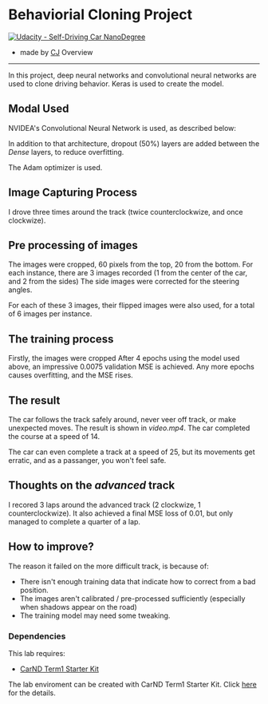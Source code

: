 # Behaviorial Cloning Project

[![Udacity - Self-Driving Car NanoDegree](https://s3.amazonaws.com/udacity-sdc/github/shield-carnd.svg)](http://www.udacity.com/drive)

* made by [CJ](https://github.com/vssrcj)
Overview
---
In this project, deep neural networks and convolutional neural networks are used to clone driving behavior.
Keras is used to create the model.

Modal Used
---
NVIDEA's Convolutional Neural Network is used, as described below:
<src img="/nvidea-architecture.png" height="300" />

In addition to that architecture, dropout (50%) layers are added between the *Dense* layers, to reduce overfitting.

The Adam optimizer is used.

Image Capturing Process
---
I drove three times around the track (twice counterclockwize, and once clockwize).

Pre processing of images
---
The images were cropped, 60 pixels from the top, 20 from the bottom.
For each instance, there are 3 images recorded (1 from the center of the car, and 2 from the sides)
The side images were corrected for the steering angles.

For each of these 3 images, their flipped images were also used, for a total of 6 images per instance.

The training process
---
Firstly, the images were cropped
After 4 epochs using the model used above, an impressive 0.0075 validation MSE is achieved.
Any more epochs causes overfitting, and the MSE rises.
<src img="/graph.png" height="240" />

The result
---
The car follows the track safely around, never veer off track, or make unexpected moves.
The result is shown in *video.mp4*.  The car completed the course at a speed of 14.

The car can even complete a track at a speed of 25, but its movements get erratic, and as a passanger, you won't feel safe.

Thoughts on the *advanced* track
---
I recored 3 laps around the advanced track (2 clockwize, 1 counterclockwize).  It also achieved a final MSE loss of 0.01, but only managed to complete a quarter of a lap.

How to improve?
---
The reason it failed on the more difficult track, is because of:
* There isn't enough training data that indicate how to correct from a bad position.
* The images aren't calibrated / pre-processed sufficiently (especially when shadows appear on the road)
* The training model may need some tweaking.

### Dependencies
This lab requires:

* [CarND Term1 Starter Kit](https://github.com/udacity/CarND-Term1-Starter-Kit)

The lab enviroment can be created with CarND Term1 Starter Kit. Click [here](https://github.com/udacity/CarND-Term1-Starter-Kit/blob/master/README.md) for the details.
